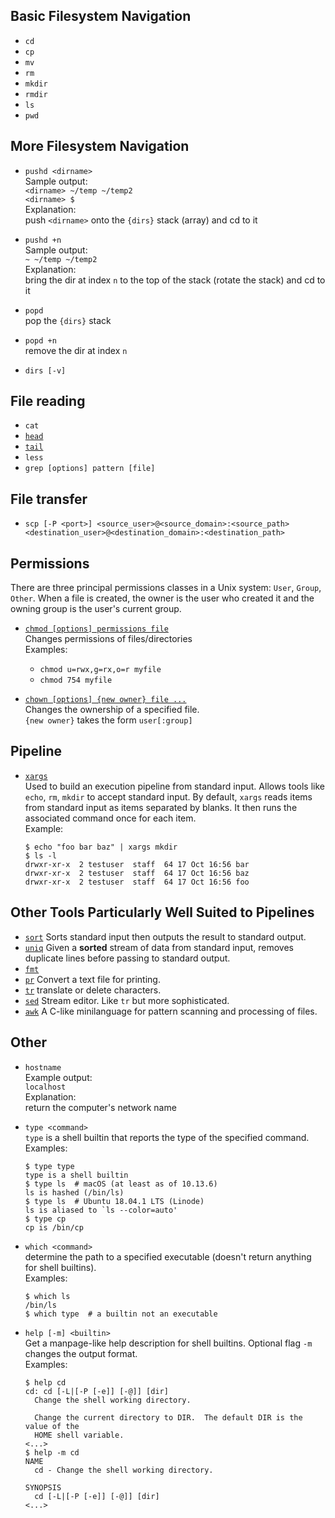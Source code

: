 Basic Filesystem Navigation
---------------------------
- `cd`
- `cp`
- `mv`
- `rm`
- `mkdir`
- `rmdir`
- `ls`
- `pwd`

More Filesystem Navigation
--------------------------
- `pushd <dirname>`  
  Sample output:  
  `<dirname> ~/temp ~/temp2`  
  `<dirname> $`  
  Explanation:  
  push `<dirname>` onto the `{dirs}` stack (array) and cd to it

- `pushd +n`  
  Sample output:  
  `~ ~/temp ~/temp2`  
  Explanation:  
  bring the dir at index `n` to the top of the stack (rotate the stack) and cd 
  to it

- `popd`  
  pop the `{dirs}` stack

- `popd +n`  
  remove the dir at index `n`

- `dirs [-v]`

File reading
------------
- `cat`
- [`head`](http://linuxcommand.org/lc3_man_pages/head1.html)
- [`tail`](http://linuxcommand.org/lc3_man_pages/tail1.html)
- `less`
- `grep [options] pattern [file]`

File transfer
-------------
- `scp [-P <port>] <source_user>@<source_domain>:<source_path> <destination_user>@<destination_domain>:<destination_path>`

Permissions
-----------
There are three principal permissions classes in a Unix system: `User`, `Group`, `Other`. When a file is created, the owner 
is the user who created it and the owning group is the user's current group.

- [`chmod [options] permissions file`](https://www.computerhope.com/unix/uchmod.htm)  
  Changes permissions of files/directories  
  Examples:
    - `chmod u=rwx,g=rx,o=r myfile`
    - `chmod 754 myfile`

- [`chown [options] {new owner} file ...`](https://www.computerhope.com/unix/uchown.htm)  
  Changes the ownership of a specified file.  
  `{new owner}` takes the form `user[:group]`

Pipeline
--------
- [`xargs`](https://shapeshed.com/unix-xargs/)  
  Used to build an execution pipeline from standard input. Allows tools like `echo`, `rm`, `mkdir` to accept standard input.
  By default, `xargs` reads items from standard input as items separated by blanks. It then runs the associated command once
  for each item.  
  Example:
  ```console
  $ echo "foo bar baz" | xargs mkdir
  $ ls -l
  drwxr-xr-x  2 testuser  staff  64 17 Oct 16:56 bar
  drwxr-xr-x  2 testuser  staff  64 17 Oct 16:56 baz
  drwxr-xr-x  2 testuser  staff  64 17 Oct 16:56 foo
  ```

Other Tools Particularly Well Suited to Pipelines
-------------------------------------------------
- [`sort`](http://linuxcommand.org/lc3_man_pages/sort1.html)
  Sorts standard input then outputs the result to standard output.
- [`uniq`](http://linuxcommand.org/lc3_man_pages/uniq1.html)
  Given a **sorted** stream of data from standard input, removes duplicate lines before passing to standard output.
- [`fmt`](http://linuxcommand.org/lc3_man_pages/uniq1.html)
- [`pr`](http://linuxcommand.org/lc3_man_pages/pr1.html)
  Convert a text file for printing.
- [`tr`](http://linuxcommand.org/lc3_man_pages/tr1.html)
  translate or delete characters.
- [`sed`](http://linuxcommand.org/lc3_man_pages/sed1.html)
  Stream editor. Like `tr` but more sophisticated.
- [`awk`](http://linuxcommand.org/lc3_man_pages/gawk1.html)
  A C-like minilanguage for pattern scanning and processing of files.


Other
-----
- `hostname`  
  Example output:  
  `localhost`  
  Explanation:   
  return the computer's network name

- `type <command>`  
  `type` is a shell builtin that reports the type of the specified command.  
  Examples:  
  ```console
  $ type type
  type is a shell builtin
  $ type ls  # macOS (at least as of 10.13.6)
  ls is hashed (/bin/ls)
  $ type ls  # Ubuntu 18.04.1 LTS (Linode)
  ls is aliased to `ls --color=auto'
  $ type cp
  cp is /bin/cp
  ```
  
- `which <command>`  
  determine the path to a specified executable (doesn't return anything for shell builtins).  
  Examples:  
  ```console
  $ which ls
  /bin/ls
  $ which type  # a builtin not an executable
  ```

- `help [-m] <builtin>`  
  Get a manpage-like help description for shell builtins. Optional flag `-m` changes the output format.  
  Examples:  
  ```console
  $ help cd
  cd: cd [-L|[-P [-e]] [-@]] [dir]
    Change the shell working directory.

    Change the current directory to DIR.  The default DIR is the value of the
    HOME shell variable.
  <...>
  $ help -m cd
  NAME
    cd - Change the shell working directory.

  SYNOPSIS
    cd [-L|[-P [-e]] [-@]] [dir]
  <...>
  ```
